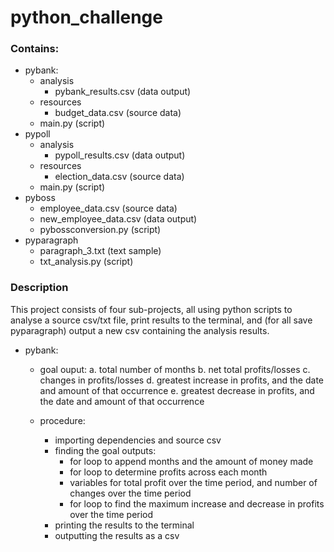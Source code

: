 # python_challenge

### Contains:
- pybank:
    - analysis
        - pybank_results.csv (data output)
    - resources
        - budget_data.csv (source data)
    - main.py (script)
- pypoll
    - analysis
        - pypoll_results.csv (data output)
    - resources
        - election_data.csv (source data)
    - main.py (script)
- pyboss
    - employee_data.csv (source data)
    - new_employee_data.csv (data output)
    - pybossconversion.py (script)
- pyparagraph
    - paragraph_3.txt (text sample)
    - txt_analysis.py (script)
### Description

This project consists of four sub-projects, all using python scripts to analyse a source csv/txt file, print results to the terminal, and (for all save pyparagraph) output a new csv containing the analysis results. 
- pybank:
    - goal ouput:
            a. total number of months
            b. net total profits/losses
            c. changes in profits/losses
            d. greatest increase in profits, and the date and amount of that    occurrence
            e. greatest decrease in profits, and the date and amount of that    occurrence

    - procedure:
        - importing dependencies and source csv
        - finding the goal outputs:
            - for loop to append months and the amount of money made
            - for loop to determine profits across each month
            - variables for total profit over the time period, and number of changes over the time period
            - for loop to find the maximum increase and decrease in profits over the time period
        - printing the results to the terminal
        - outputting the results as a csv    
